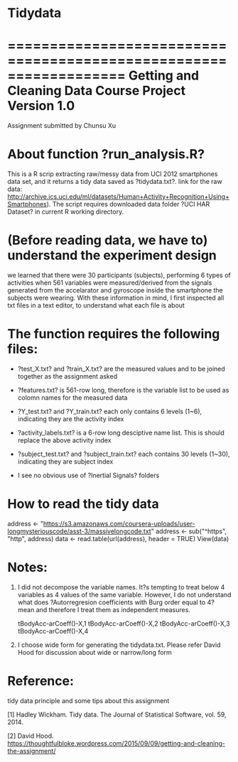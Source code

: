 # Tidydata
==================================================================
Getting and Cleaning Data Course Project
Version 1.0
==================================================================
Assignment submitted by Chunsu Xu


About function ?run_analysis.R?
==============================
This is a R scrip extracting raw/messy data from UCI 2012 smartphones data set, and it returns a tidy data saved as ?tidydata.txt?. link for the raw data: http://archive.ics.uci.edu/ml/datasets/Human+Activity+Recognition+Using+Smartphones). The script requires downloaded data folder ?UCI HAR Dataset? in current R working directory.



(Before reading data, we have to) understand the experiment design
==================================================================
we learned that there were 30 participants (subjects), performing 6 types of activities when 561 variables were measured/derived from the signals generated from the accelarator and gyroscope inside the smartphone the subjects were wearing. With these information in mind, I first inspected all txt files in a text editor, to understand what each file is about


The function requires the following files:
==========================================
-  ?test_X.txt? and ?train_X.txt? are the measured values and to be joined together as the assignment asked

-  ?features.txt? is 561-row long, therefore is the variable list to be used as colomn names for the measured data

-  ?Y_test.txt? and ?Y_train.txt? each only contains 6 levels (1~6), indicating they are the activity index

-  ?activity_labels.txt? is a 6-row long desciptive name list. This is should replace the above activity index

-  ?subject_test.txt? and ?subject_train.txt? each contains 30 levels (1~30), indicating they are subject index

-  I see no obvious use of ?Inertial Signals? folders



How to read the tidy data
=========================
address <- "https://s3.amazonaws.com/coursera-uploads/user-longmysteriouscode/asst-3/massivelongcode.txt"
address <- sub("^https", "http", address)
data <- read.table(url(address), header = TRUE) 
View(data)


Notes: 
======
1. I did not decompose the variable names. It?s tempting to treat below 4 variables as 4 values of the same variable. However, I do not understand what does ?Autorregresion coefficients with Burg order equal to 4? mean and therefore I treat them as independent measures.

   tBodyAcc-arCoeff()-X,1
   tBodyAcc-arCoeff()-X,2
   tBodyAcc-arCoeff()-X,3
   tBodyAcc-arCoeff()-X,4

2. I choose wide form for generating the tidydata.txt. Please refer David Hood for discussion about wide or narrow/long form




Reference:
========
tidy data principle and some tips about this assignment

[1] Hadley Wickham. Tidy data. The Journal of Statistical Software, vol. 59, 2014.

[2] David Hood. https://thoughtfulbloke.wordpress.com/2015/09/09/getting-and-cleaning-the-assignment/


